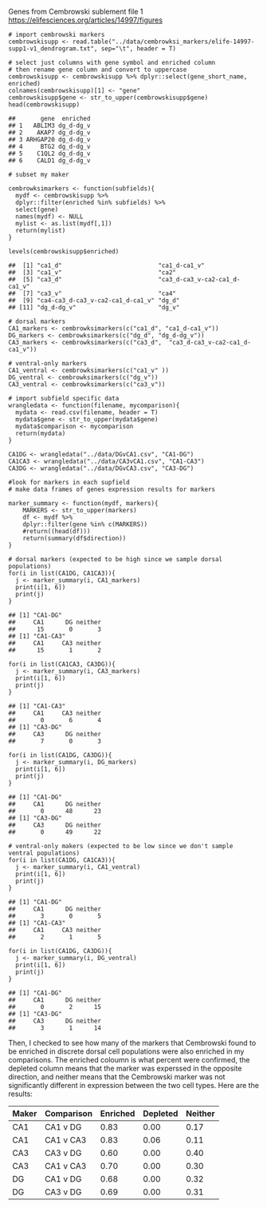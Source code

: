 Genes from Cembrowski sublement file 1
<a href="https://elifesciences.org/articles/14997/figures" class="uri">https://elifesciences.org/articles/14997/figures</a>

    # import cembrowski markers
    cembrowskisupp <- read.table("../data/cembrowksi_markers/elife-14997-supp1-v1_dendrogram.txt", sep="\t", header = T)

    # select just columns with gene symbol and enriched column
    # then rename gene column and convert to uppercase
    cembrowskisupp <- cembrowskisupp %>% dplyr::select(gene_short_name, enriched) 
    colnames(cembrowskisupp)[1] <- "gene"
    cembrowskisupp$gene <- str_to_upper(cembrowskisupp$gene)
    head(cembrowskisupp)

    ##       gene  enriched
    ## 1   ABLIM3 dg_d-dg_v
    ## 2    AKAP7 dg_d-dg_v
    ## 3 ARHGAP20 dg_d-dg_v
    ## 4     BTG2 dg_d-dg_v
    ## 5    C1QL2 dg_d-dg_v
    ## 6    CALD1 dg_d-dg_v

    # subset my maker

    cembrowksimarkers <- function(subfields){
      mydf <- cembrowskisupp %>% 
      dplyr::filter(enriched %in% subfields) %>% 
      select(gene)
      names(mydf) <- NULL
      mylist <- as.list(mydf[,1])
      return(mylist)
    }

    levels(cembrowskisupp$enriched)

    ##  [1] "ca1_d"                           "ca1_d-ca1_v"                    
    ##  [3] "ca1_v"                           "ca2"                            
    ##  [5] "ca3_d"                           "ca3_d-ca3_v-ca2-ca1_d-ca1_v"    
    ##  [7] "ca3_v"                           "ca4"                            
    ##  [9] "ca4-ca3_d-ca3_v-ca2-ca1_d-ca1_v" "dg_d"                           
    ## [11] "dg_d-dg_v"                       "dg_v"

    # dorsal markers 
    CA1_markers <- cembrowksimarkers(c("ca1_d", "ca1_d-ca1_v"))
    DG_markers <- cembrowksimarkers(c("dg_d", "dg_d-dg_v"))
    CA3_markers <- cembrowksimarkers(c("ca3_d",  "ca3_d-ca3_v-ca2-ca1_d-ca1_v"))

    # ventral-only markers 
    CA1_ventral <- cembrowksimarkers(c("ca1_v" ))
    DG_ventral <- cembrowksimarkers(c("dg_v"))
    CA3_ventral <- cembrowksimarkers(c("ca3_v"))

    # import subfield specific data
    wrangledata <- function(filename, mycomparison){
      mydata <- read.csv(filename, header = T)
      mydata$gene <- str_to_upper(mydata$gene)
      mydata$comparison <- mycomparison
      return(mydata)
    }

    CA1DG <- wrangledata("../data/DGvCA1.csv", "CA1-DG")
    CA1CA3 <- wrangledata("../data/CA3vCA1.csv", "CA1-CA3")
    CA3DG <- wrangledata("../data/DGvCA3.csv", "CA3-DG")

    #look for markers in each supfield
    # make data frames of genes expression results for markers 

    marker_summary <- function(mydf, markers){
        MARKERS <- str_to_upper(markers)
        df <- mydf %>%
        dplyr::filter(gene %in% c(MARKERS)) 
        #return((head(df)))
        return(summary(df$direction))
    }

    # dorsal markers (expected to be high since we sample dorsal populations)
    for(i in list(CA1DG, CA1CA3)){
      j <- marker_summary(i, CA1_markers)
      print(i[1, 6])
      print(j)
    }

    ## [1] "CA1-DG"
    ##     CA1      DG neither 
    ##      15       0       3 
    ## [1] "CA1-CA3"
    ##     CA1     CA3 neither 
    ##      15       1       2

    for(i in list(CA1CA3, CA3DG)){
      j <- marker_summary(i, CA3_markers)
      print(i[1, 6])
      print(j)
    }

    ## [1] "CA1-CA3"
    ##     CA1     CA3 neither 
    ##       0       6       4 
    ## [1] "CA3-DG"
    ##     CA3      DG neither 
    ##       7       0       3

    for(i in list(CA1DG, CA3DG)){
      j <- marker_summary(i, DG_markers)
      print(i[1, 6])
      print(j)
    }

    ## [1] "CA1-DG"
    ##     CA1      DG neither 
    ##       0      48      23 
    ## [1] "CA3-DG"
    ##     CA3      DG neither 
    ##       0      49      22

    # ventral-only makers (expected to be low since we don't sample ventral populations)
    for(i in list(CA1DG, CA1CA3)){
      j <- marker_summary(i, CA1_ventral)
      print(i[1, 6])
      print(j)
    }

    ## [1] "CA1-DG"
    ##     CA1      DG neither 
    ##       3       0       5 
    ## [1] "CA1-CA3"
    ##     CA1     CA3 neither 
    ##       2       1       5

    for(i in list(CA1DG, CA3DG)){
      j <- marker_summary(i, DG_ventral)
      print(i[1, 6])
      print(j)
    }

    ## [1] "CA1-DG"
    ##     CA1      DG neither 
    ##       0       2      15 
    ## [1] "CA3-DG"
    ##     CA3      DG neither 
    ##       3       1      14

Then, I checked to see how many of the markers that Cembrowski found to
be enriched in discrete dorsal cell populations were also enriched in my
comparisons. The enriched coloumn is what percent were confirmed, the
depleted column means that the marker was experssed in the opposite
direction, and neither means that the Cembrowski marker was not
significantly different in expression between the two cell types. Here
are the results:

<table>
<thead>
<tr class="header">
<th>Maker</th>
<th>Comparison</th>
<th>Enriched</th>
<th>Depleted</th>
<th>Neither</th>
</tr>
</thead>
<tbody>
<tr class="odd">
<td>CA1</td>
<td>CA1 v DG</td>
<td>0.83</td>
<td>0.00</td>
<td>0.17</td>
</tr>
<tr class="even">
<td>CA1</td>
<td>CA1 v CA3</td>
<td>0.83</td>
<td>0.06</td>
<td>0.11</td>
</tr>
<tr class="odd">
<td>CA3</td>
<td>CA3 v DG</td>
<td>0.60</td>
<td>0.00</td>
<td>0.40</td>
</tr>
<tr class="even">
<td>CA3</td>
<td>CA1 v CA3</td>
<td>0.70</td>
<td>0.00</td>
<td>0.30</td>
</tr>
<tr class="odd">
<td>DG</td>
<td>CA1 v DG</td>
<td>0.68</td>
<td>0.00</td>
<td>0.32</td>
</tr>
<tr class="even">
<td>DG</td>
<td>CA3 v DG</td>
<td>0.69</td>
<td>0.00</td>
<td>0.31</td>
</tr>
</tbody>
</table>
